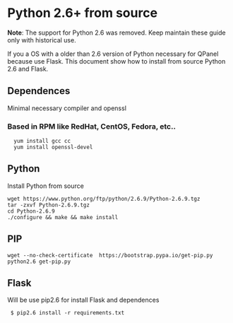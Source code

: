 # Python 2.6+ from source

**Note**: The support for Python 2.6 was removed. Keep maintain these guide only with historical use.

If you a OS with a older than 2.6 version of Python necessary for QPanel because use Flask. This document show how to install from source Python 2.6 and Flask.

## Dependences
Minimal necessary compiler and openssl

### Based in RPM like RedHat, CentOS, Fedora, etc..

```
  yum install gcc cc
  yum install openssl-devel

```

## Python
Install Python from source

```
wget https://www.python.org/ftp/python/2.6.9/Python-2.6.9.tgz
tar -zxvf Python-2.6.9.tgz
cd Python-2.6.9
./configure && make && make install
```


## PIP
```
wget --no-check-certificate  https://bootstrap.pypa.io/get-pip.py
python2.6 get-pip.py

```

## Flask
Will be use pip2.6 for install Flask and dependences

```
 $ pip2.6 install -r requirements.txt

```
